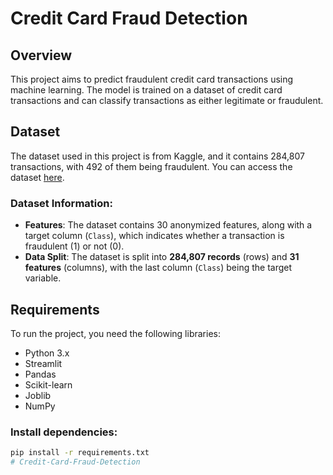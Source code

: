 # Credit Card Fraud Detection

## Overview
This project aims to predict fraudulent credit card transactions using machine learning. The model is trained on a dataset of credit card transactions and can classify transactions as either legitimate or fraudulent.

## Dataset
The dataset used in this project is from Kaggle, and it contains 284,807 transactions, with 492 of them being fraudulent. You can access the dataset [here](https://www.kaggle.com/datasets/mlg-ulb/creditcardfraud).

### Dataset Information:
- **Features**: The dataset contains 30 anonymized features, along with a target column (`Class`), which indicates whether a transaction is fraudulent (1) or not (0).
- **Data Split**: The dataset is split into **284,807 records** (rows) and **31 features** (columns), with the last column (`Class`) being the target variable.
  
## Requirements
To run the project, you need the following libraries:

- Python 3.x
- Streamlit
- Pandas
- Scikit-learn
- Joblib
- NumPy

### Install dependencies:
```bash
pip install -r requirements.txt
# Credit-Card-Fraud-Detection
